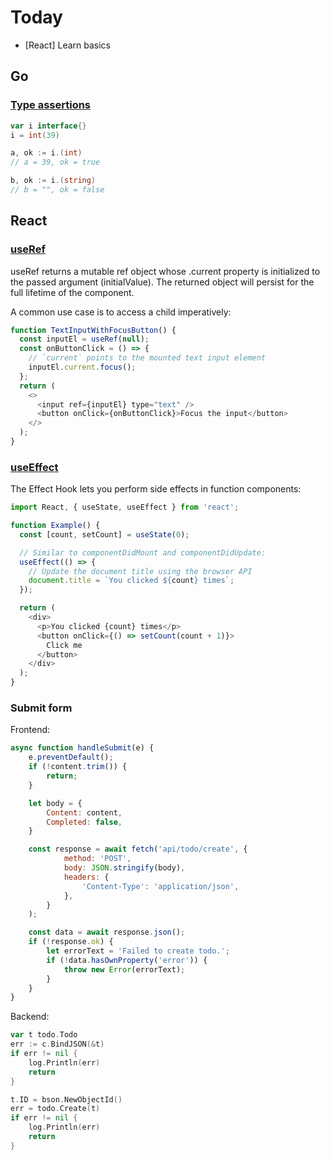 # Today

- [React] Learn basics

## Go

### [Type assertions](https://go.dev/ref/spec#Type_assertions)

``` go
var i interface{}
i = int(39)

a, ok := i.(int)
// a = 39, ok = true

b, ok := i.(string)
// b = "", ok = false
```

## React

### [useRef](https://reactjs.org/docs/hooks-reference.html#useref)

useRef returns a mutable ref object whose .current property is initialized to the passed argument (initialValue). The returned object will persist for the full lifetime of the component.

A common use case is to access a child imperatively:

``` javascript
function TextInputWithFocusButton() {
  const inputEl = useRef(null);
  const onButtonClick = () => {
    // `current` points to the mounted text input element
    inputEl.current.focus();
  };
  return (
    <>
      <input ref={inputEl} type="text" />
      <button onClick={onButtonClick}>Focus the input</button>
    </>
  );
}
```

### [useEffect](https://reactjs.org/docs/hooks-effect.html)

The Effect Hook lets you perform side effects in function components:

``` javascript
import React, { useState, useEffect } from 'react';

function Example() {
  const [count, setCount] = useState(0);

  // Similar to componentDidMount and componentDidUpdate:
  useEffect(() => {
    // Update the document title using the browser API
    document.title = `You clicked ${count} times`;
  });

  return (
    <div>
      <p>You clicked {count} times</p>
      <button onClick={() => setCount(count + 1)}>
        Click me
      </button>
    </div>
  );
}
```

### Submit form

Frontend:

``` javascript
async function handleSubmit(e) {
    e.preventDefault();
    if (!content.trim()) {
        return;
    }

    let body = {
        Content: content,
        Completed: false,
    }

    const response = await fetch('api/todo/create', {
            method: 'POST',
            body: JSON.stringify(body),
            headers: {
                'Content-Type': 'application/json',
            },
        }
    );

    const data = await response.json();
    if (!response.ok) {
        let errorText = 'Failed to create todo.';
        if (!data.hasOwnProperty('error')) {
            throw new Error(errorText);
        }
    }
}
```

Backend:

``` go
var t todo.Todo
err := c.BindJSON(&t)
if err != nil {
    log.Println(err)
    return
}

t.ID = bson.NewObjectId()
err = todo.Create(t)
if err != nil {
    log.Println(err)
    return
}
```
